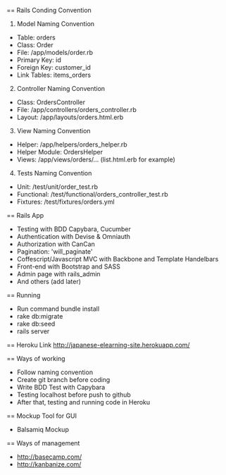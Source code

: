 == Rails Conding Convention

1. Model Naming Convention

* Table: orders
* Class: Order
* File: /app/models/order.rb
* Primary Key: id
* Foreign Key: customer_id
* Link Tables: items_orders

2. Controller Naming Convention

* Class: OrdersController
* File: /app/controllers/orders_controller.rb
* Layout: /app/layouts/orders.html.erb

3. View Naming Convention

* Helper: /app/helpers/orders_helper.rb
* Helper Module: OrdersHelper
* Views: /app/views/orders/… (list.html.erb for example)

4. Tests Naming Convention

* Unit: /test/unit/order_test.rb
* Functional: /test/functional/orders_controller_test.rb
* Fixtures: /test/fixtures/orders.yml

== Rails App

* Testing with BDD Capybara, Cucumber
* Authentication with Devise & Omniauth
* Authorization with CanCan
* Pagination: 'will_paginate'
* Coffescript/Javascript MVC with Backbone and Template Handelbars
* Front-end with Bootstrap and SASS
* Admin page with rails_admin
* And others (add later)

== Running
* Run command bundle install
* rake db:migrate
* rake db:seed
* rails server

== Heroku Link
http://japanese-elearning-site.herokuapp.com/

== Ways of working
* Follow naming convention
* Create git branch before coding
* Write BDD Test with Capybara
* Testing localhost before push to github
* After that, testing and running code in Heroku

== Mockup Tool for GUI
* Balsamiq Mockup

== Ways of management
* http://basecamp.com/
* http://kanbanize.com/

